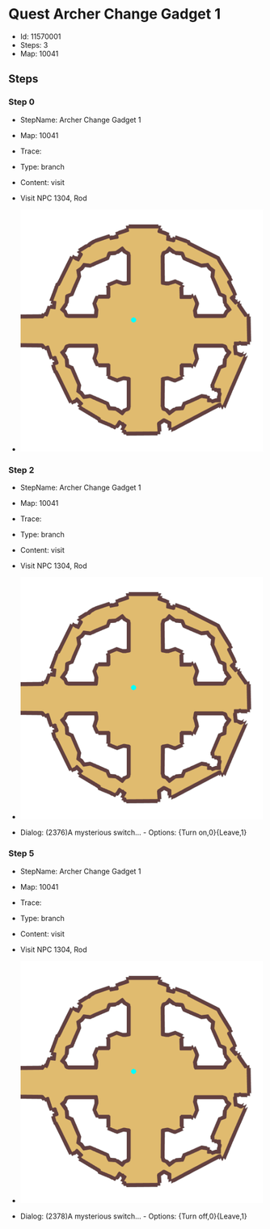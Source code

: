 # Quest Archer Change Gadget 1

- Id: 11570001
- Steps: 3
- Map: 10041

## Steps

### Step 0
- StepName:  Archer Change Gadget 1
- Map:  10041
- Trace:  
- Type:  branch
- Content:  visit
- Visit NPC 1304, Rod

- ![images/11570001_0.png](images/11570001_0.png)


### Step 2
- StepName:  Archer Change Gadget 1
- Map:  10041
- Trace:  
- Type:  branch
- Content:  visit
- Visit NPC 1304, Rod

- ![images/11570001_2.png](images/11570001_2.png)
- Dialog: (2376)A mysterious switch... - Options: {Turn on,0}{Leave,1}


### Step 5
- StepName:  Archer Change Gadget 1
- Map:  10041
- Trace:  
- Type:  branch
- Content:  visit
- Visit NPC 1304, Rod

- ![images/11570001_5.png](images/11570001_5.png)
- Dialog: (2378)A mysterious switch... - Options: {Turn off,0}{Leave,1}



